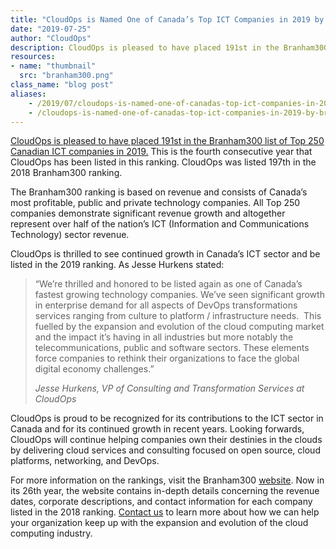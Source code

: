 ```yaml
---
title: "CloudOps is Named One of Canada’s Top ICT Companies in 2019 by Branham300"
date: "2019-07-25"
author: "CloudOps"
description: CloudOps is pleased to have placed 191st in the Branham300 list of Top 250 Canadian ICT companies in 2019.
resources:
- name: "thumbnail"
  src: "branham300.png"
class_name: "blog post"
aliases:
    - /2019/07/cloudops-is-named-one-of-canadas-top-ict-companies-in-2019-by-branham300/
    - /cloudops-is-named-one-of-canadas-top-ict-companies-in-2019-by-branham300/
---
```


<p><a href="https://branhamgroup.com/2019%20B300%20Listing/cloudops/">CloudOps is pleased to have placed 191st in the Branham300 list of Top 250 Canadian ICT companies in 2019.</a> This is the fourth consecutive year that CloudOps has been listed in this ranking. CloudOps was listed 197th in the 2018 Branham300 ranking.</p>

<p>The Branham300 ranking is based on revenue and consists of Canada’s most profitable, public and private technology companies. All Top 250 companies demonstrate significant revenue growth and altogether represent over half of the nation’s ICT (Information and Communications Technology) sector revenue.</p>

<p>CloudOps is thrilled to see continued growth in Canada’s ICT sector and be listed in the 2019 ranking. As Jesse Hurkens stated:</p>

<blockquote class="wp-block-quote"><p>“We’re thrilled and honored to be listed again as one of Canada’s fastest growing technology companies. We’ve seen significant growth in enterprise demand for all aspects of DevOps transformations services ranging from culture to platform / infrastructure needs.&nbsp; This fuelled by the expansion and evolution of the cloud computing market and the impact it’s having in all industries but more notably the telecommunications, public and software sectors.  These elements force companies to rethink their organizations to face the global digital economy challenges.”&nbsp;</p><p><cite>Jesse Hurkens, VP of Consulting and Transformation Services at CloudOps</cite></p></blockquote>

<p>CloudOps is proud to be recognized for its contributions to the ICT sector in Canada and for its continued growth in recent years. Looking forwards, CloudOps will continue helping companies own their destinies in the clouds by delivering cloud services and consulting focused on open source, cloud platforms, networking, and DevOps.</p>

<p>For more information on the rankings, visit the Branham300 <a href="https://www.branham300.com/index.php">website</a>. Now in its 26th year, the website contains in-depth details concerning the revenue dates, corporate descriptions, and contact information for each company listed in the 2018 ranking. <a href="mailto: info@cloudops.com">Contact us</a> to learn more about how we can help your organization keep up with the expansion and evolution of the cloud computing industry.</p>